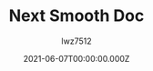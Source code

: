 ---
title: Next Smooth Doc
github: https://github.com/lwz7512/next-smooth-doc
demo: https://next-smooth-doc.vercel.app/
author: lwz7512
date: 2021-06-07T00:00:00.000Z
ssg:
  - Nextjs
cms:
  - Markdown
category:
  - Documentation
description: smooth-doc in Nextjs implementation
draft: true
publish_date: '2021-06-05T00:36:07Z'
update_date: '2021-10-08T13:12:35Z'
github_star: 30
github_fork: 21
---